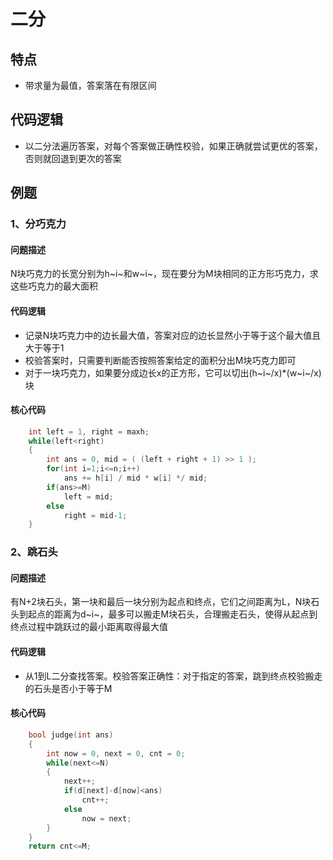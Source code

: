 # 二分

## 特点

- 带求量为最值，答案落在有限区间

## 代码逻辑

- 以二分法遍历答案，对每个答案做正确性校验，如果正确就尝试更优的答案，否则就回退到更次的答案

## 例题

### 1、分巧克力

#### 问题描述

N块巧克力的长宽分别为h~i~和w~i~，现在要分为M块相同的正方形巧克力，求这些巧克力的最大面积

#### 代码逻辑

- 记录N块巧克力中的边长最大值，答案对应的边长显然小于等于这个最大值且大于等于1
- 校验答案时，只需要判断能否按照答案给定的面积分出M块巧克力即可
- 对于一块巧克力，如果要分成边长x的正方形，它可以切出(h~i~/x)*(w~i~/x)块

#### 核心代码

```c++
	int left = 1, right = maxh;
	while(left<right)
    {
        int ans = 0, mid = ( (left + right + 1) >> 1 );
        for(int i=1;i<=n;i++)
            ans += h[i] / mid * w[i] */ mid;
        if(ans>=M)
            left = mid;
        else
            right = mid-1;
    }
```

### 2、跳石头

#### 问题描述

有N+2块石头，第一块和最后一块分别为起点和终点，它们之间距离为L，N块石头到起点的距离为d~i~，最多可以搬走M块石头，合理搬走石头，使得从起点到终点过程中跳跃过的最小距离取得最大值

#### 代码逻辑

- 从1到L二分查找答案。校验答案正确性：对于指定的答案，跳到终点校验搬走的石头是否小于等于M

#### 核心代码

```c++
	bool judge(int ans)
    {
        int now = 0, next = 0, cnt = 0;
        while(next<=N)
        {
            next++;
            if(d[next]-d[now]<ans)
                cnt++;
          	else
                now = next;
        }
    }
	return cnt<=M;
```

